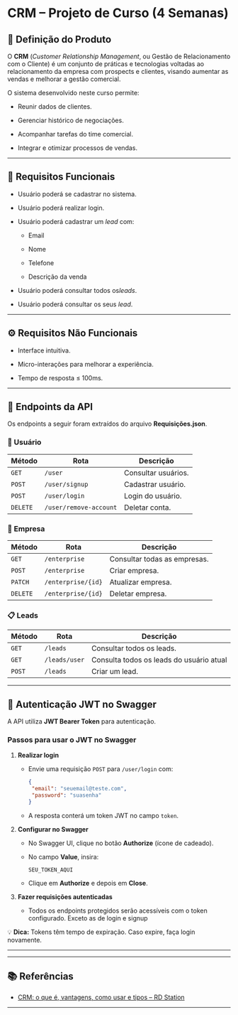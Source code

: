 # CRM – Projeto de Curso (4 Semanas)

## 📖 Definição do Produto

O **CRM** (*Customer Relationship Management*, ou Gestão de Relacionamento com o Cliente) é um conjunto de práticas e tecnologias voltadas ao relacionamento da empresa com prospects e clientes, visando aumentar as vendas e melhorar a gestão comercial.

O sistema desenvolvido neste curso permite:

- Reunir dados de clientes.

- Gerenciar histórico de negociações.

- Acompanhar tarefas do time comercial.

- Integrar e otimizar processos de vendas.

---

## 🎯 Requisitos Funcionais

- Usuário poderá se cadastrar no sistema.

- Usuário poderá realizar login.

- Usuário poderá cadastrar um *lead* com:
  
  - Email
  
  - Nome
  
  - Telefone
  
  - Descrição da venda

- Usuário poderá consultar todos os*leads*.

- Usuário poderá consultar os seus *lead*.

---

## ⚙️ Requisitos Não Funcionais

- Interface intuitiva.

- Micro-interações para melhorar a experiência.

- Tempo de resposta ≤ 100ms.

---

## 📌 Endpoints da API

Os endpoints a seguir foram extraídos do arquivo **Requisições.json**.

### 👤 Usuário

| Método   | Rota                   | Descrição           |
| -------- | ---------------------- | ------------------- |
| `GET`    | `/user`                | Consultar usuários. |
| `POST`   | `/user/signup`         | Cadastrar usuário.  |
| `POST`   | `/user/login`          | Login do usuário.   |
| `DELETE` | `/user/remove-account` | Deletar conta.      |

### 🏢 Empresa

| Método   | Rota               | Descrição                    |
| -------- | ------------------ | ---------------------------- |
| `GET`    | `/enterprise`      | Consultar todas as empresas. |
| `POST`   | `/enterprise`      | Criar empresa.               |
| `PATCH`  | `/enterprise/{id}` | Atualizar empresa.           |
| `DELETE` | `/enterprise/{id}` | Deletar empresa.             |

### 📋 Leads

| Método | Rota          | Descrição                                |
| ------ | ------------- | ---------------------------------------- |
| `GET`  | `/leads`      | Consultar todos os leads.                |
| `GET`  | `/leads/user` | Consulta todos os leads do usuário atual |
| `POST` | `/leads`      | Criar um lead.                           |

---

## 🔑 Autenticação JWT no Swagger

A API utiliza **JWT Bearer Token** para autenticação.

### Passos para usar o JWT no Swagger

1. **Realizar login**
   
   - Envie uma requisição `POST` para `/user/login` com:
     
     ```json
     {
      "email": "seuemail@teste.com",
      "password": "suasenha"
     }
     ```
   
   - A resposta conterá um token JWT no campo `token`.

2. **Configurar no Swagger**
   
   - No Swagger UI, clique no botão **Authorize** (ícone de cadeado).
   
   - No campo **Value**, insira:
     
     ```
     SEU_TOKEN_AQUI
     ```
   
   - Clique em **Authorize** e depois em **Close**.

3. **Fazer requisições autenticadas**
   
   - Todos os endpoints protegidos serão acessíveis com o token configurado. Exceto as de login e signup

💡 **Dica:** Tokens têm tempo de expiração. Caso expire, faça login novamente.

---

---

## 📚 Referências

- [CRM: o que é, vantagens, como usar e tipos – RD Station](https://www.rdstation.com/blog/vendas/o-que-e-crm)

---
